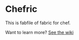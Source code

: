 # Chefric

This is fabfile of fabric for chef.

Want to learn more? [See the wiki](/syunkitada/chefric/wiki)
